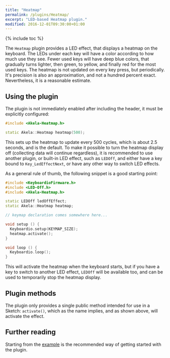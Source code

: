 ```yaml
---
title: "Heatmap"
permalink: /plugins/Heatmap/
excerpt: "LED-based Heatmap plugin."
modified: 2016-12-01T09:30:00+01:00
---
```


{% include toc %}

The `Heatmap` plugin provides a LED effect, that displays a heatmap on the
keyboard. The LEDs under each key will have a color according to how much use
they see. Fewer used keys will have deep blue colors, that gradually turns
lighter, then green, to yellow, and finally red for the most used keys. The
heatmap is not updated on every key press, but periodically. It's precision is
also an approximation, and not a hundred percent exact. Nevertheless, it is a
reasonable estimate.

## Using the plugin

The plugin is not immediately enabled after including the header, it must be
explicitly configured:

```c++
#include <Akela-Heatmap.h>

static Akela::Heatmap heatmap(500);
```

This sets up the heatmap to update every 500 cycles, which is about 2.5 seconds,
and is the default. To make it possible to turn the heatmap display off
(collecting data will continue regardless), it is recommended to use another
plugin, or built-in LED effect, such as `LEDOff`, and either have a key bound to
`Key_LedEffectNext`, or have any other way to switch LED effects.

As a general rule of thumb, the following snippet is a good starting point:

```c++
#include <KeyboardioFirmware.h>
#include <LED-Off.h>
#include <Akela-Heatmap.h>

static LEDOff ledOffEffect;
static Akela::Heatmap heatmap;

// keymap declaration comes somewhere here...

void setup () {
  Keyboardio.setup(KEYMAP_SIZE);
  heatmap.activate();
}

void loop () {
  Keyboardio.loop();
}
```

This will activate the heatmap when the keyboard starts, but if you have a key
to switch to another LED effect, `LEDOff` will be available too, and can be used
to temporarily stop the heatmap display.

## Plugin methods

The plugin only provides a single public method intended for use in a Sketch:
`activate()`, which as the name implies, and as shown above, will activate the
effect.

## Further reading

Starting from the [example][plugin:example] is the recommended way of getting
started with the plugin.

 [plugin:example]: https://github.com/algernon/Akela/blob/master/lib/Akela-Heatmap/examples/Heatmap/Heatmap.ino
